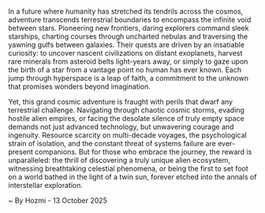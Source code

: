 
In a future where humanity has stretched its tendrils across the cosmos, adventure transcends terrestrial boundaries to encompass the infinite void between stars. Pioneering new frontiers, daring explorers command sleek starships, charting courses through uncharted nebulas and traversing the yawning gulfs between galaxies. Their quests are driven by an insatiable curiosity: to uncover nascent civilizations on distant exoplanets, harvest rare minerals from asteroid belts light-years away, or simply to gaze upon the birth of a star from a vantage point no human has ever known. Each jump through hyperspace is a leap of faith, a commitment to the unknown that promises wonders beyond imagination.

Yet, this grand cosmic adventure is fraught with perils that dwarf any terrestrial challenge. Navigating through chaotic cosmic storms, evading hostile alien empires, or facing the desolate silence of truly empty space demands not just advanced technology, but unwavering courage and ingenuity. Resource scarcity on multi-decade voyages, the psychological strain of isolation, and the constant threat of systems failure are ever-present companions. But for those who embrace the journey, the reward is unparalleled: the thrill of discovering a truly unique alien ecosystem, witnessing breathtaking celestial phenomena, or being the first to set foot on a world bathed in the light of a twin sun, forever etched into the annals of interstellar exploration.

~ By Hozmi - 13 October 2025
